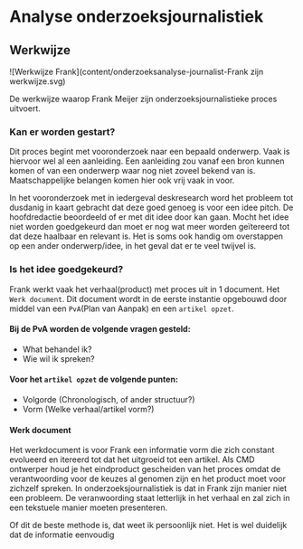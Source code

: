 # Analyse onderzoeksjournalistiek


## Werkwijze

![Werkwijze Frank](content/onderzoeksanalyse-journalist-Frank zijn werkwijze.svg)

De werkwijze waarop Frank Meijer zijn onderzoeksjournalistieke proces uitvoert.

### Kan er worden gestart?
Dit proces begint met vooronderzoek naar een bepaald onderwerp. Vaak is hiervoor wel al een aanleiding. Een aanleiding zou vanaf een bron kunnen komen of van een onderwerp waar nog niet zoveel bekend van is. Maatschappelijke belangen komen hier ook vrij vaak in voor.

In het vooronderzoek met in iedergeval deskresearch word het probleem tot dusdanig in kaart gebracht dat deze goed genoeg is voor een idee pitch. De hoofdredactie beoordeeld of er met dit idee door kan gaan. Mocht het idee niet worden goedgekeurd dan moet er nog wat meer worden geïtereerd tot dat deze haalbaar en relevant is. Het is soms ook handig om overstappen op een ander onderwerp/idee, in het geval dat er te veel twijvel is.


### Is het idee goedgekeurd?
Frank werkt vaak het verhaal(product) met proces uit in 1 document. Het `Werk document`. Dit document wordt in de eerste instantie opgebouwd door middel van een `PvA`(Plan van Aanpak) en een `artikel opzet`.

#### Bij de PvA worden de volgende vragen gesteld:
* What behandel ik?
* Wie wil ik spreken?

#### Voor het `artikel opzet` de volgende punten:
* Volgorde (Chronologisch, of ander structuur?)
* Vorm (Welke verhaal/artikel vorm?)


#### Werk document
Het werkdocument is voor Frank een informatie vorm die zich constant evolueerd en itereerd tot dat het uitgroeid tot een artikel. 
Als CMD ontwerper houd je het eindproduct gescheiden van het proces omdat de verantwoording voor de keuzes al genomen zijn en het product moet voor zichzelf spreken. In onderzoeksjournalistiek is dat in Frank zijn manier niet een probleem. De veranwoording staat letterlijk in het verhaal en zal zich in een tekstuele manier moeten presenteren.

Of dit de beste methode is, dat weet ik persoonlijk niet. Het is wel duidelijk dat de informatie eenvoudig

